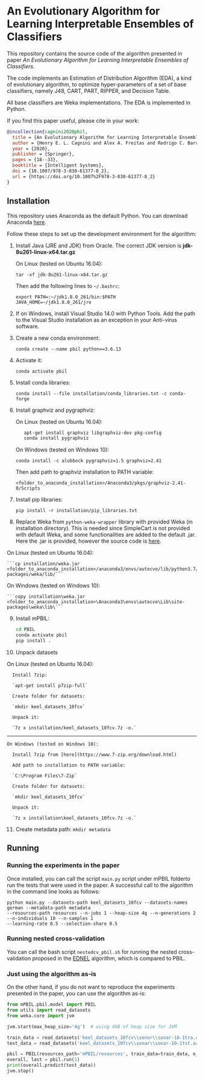 # An Evolutionary Algorithm for Learning Interpretable Ensembles of Classifiers

This repository contains the source code of the algorithm presented in paper _An Evolutionary Algorithm for Learning 
Interpretable Ensembles of Classifiers_.

The code implements an Estimation of Distribution Algorithm (EDA), a kind of evolutionary algorithm, to optimize 
hyper-parameters of a set of base classifiers, namely J48, CART, PART, RIPPER, and Decision Table.

All base classifiers are Weka implementations. The EDA is implemented in Python.

If you find this paper useful, please cite in your work:

```bibtex
@incollection{cagnini2020pbil,
  title = {An Evolutionary Algorithm for Learning Interpretable Ensembles of Classifiers},
  author = {Henry E. L. Cagnini and Alex A. Freitas and Rodrigo C. Barros},
  year = {2020},	
  publisher = {Springer},	
  pages = {18--33},	
  booktitle = {Intelligent Systems},
  doi = {10.1007/978-3-030-61377-8_2},	
  url = {https://doi.org/10.1007%2F978-3-030-61377-8_2}
}
```

## Installation

This repository uses Anaconda as the default Python. You can download Anaconda 
[here](https://www.anaconda.com/products/individual).

Follow these steps to set up the development environment for the algorithm:

1. Install Java (JRE and JDK) from Oracle. The correct JDK version is **jdk-8u261-linux-x64.tar.gz** 
   
   On Linux (tested on Ubuntu 16.04):

   `tar -xf jdk-8u261-linux-x64.tar.gz`
   
   Then add the following lines to `~/.bashrc`:
   
   ``` 
   export PATH=:~/jdk1.8.0_261/bin:$PATH
   JAVA_HOME=~/jdk1.8.0_261/jre
   ```

2. If on Windows, install Visual Studio 14.0 with Python Tools. Add the path to the Visual Studio installation as an
exception in your Anti-virus software.

3. Create a new conda environment: 
   
   `conda create --name pbil python==3.6.13`
   
4. Activate it: 
   
   `conda activate pbil`
   
5. Install conda libraries: 
   
   `conda install --file installation/conda_libraries.txt -c conda-forge`
   
6. Install graphviz and pygraphviz:

    On Linux (tested on Ubuntu 16.04): 
   
   ```bash
      apt-get install graphviz libgraphviz-dev pkg-config
      conda install pygraphviz
   ```
   
    On Windows (tested on Windows 10): 
   
   `conda install -c alubbock pygraphviz=1.5 graphviz=2.41`
   
   Then add path to graphviz installation to PATH variable: 
   
   `<folder_to_anaconda_installation>/Anaconda3/pkgs/graphviz-2.41-0/Scripts`    
    
7. Install pip libraries: 
   
   `pip install -r installation/pip_libraries.txt` 
   
8. Replace Weka from `python-weka-wrapper` library with provided Weka (in installation directory). This is needed since 
SimpleCart is not provided with default Weka, and some functionalities are added to the default .jar. Here the .jar is provided,
however the source code is [here](https://github.com/henryzord/WekaCustom/tree/comparative). 
   
  On Linux (tested on Ubuntu 16.04): 
    
    ```cp installation/weka.jar <folder_to_anaconda_installation>/anaconda3/envs/autocve/lib/python3.7/site-packages/weka/lib/```
    
  On Windows (tested on Windows 10):
    
    ```copy installation\weka.jar <folder_to_anaconda_installation>\Anaconda3\envs\autocve\Lib\site-packages\weka\lib\```

9. Install mPBIL:

   ```bash
   cd PBIL
   conda activate pbil
   pip install .
   ```

10. Unpack datasets 

   On Linux (tested on Ubuntu 16.04):
    
      Install 7zip: 
         
      `apt-get install p7zip-full`
    
      Create folder for datasets: 
    
      `mkdir keel_datasets_10fcv`  
      
      Unpack it: 
    
      `7z x installation/keel_datasets_10fcv.7z -o.`

   ---

    On Windows (tested on Windows 10):
    
      Install 7zip from [here](https://www.7-zip.org/download.html)
      
      Add path to installation to PATH variable: 
      
      `C:\Program Files\7-Zip`
 
      Create folder for datasets: 
 
      `mkdir keel_datasets_10fcv`
      
      Unpack it: 
 
      `7z x installation\keel_datasets_10fcv.7z -o.`
        
11. Create metadata path: `mkdir metadata`

## Running
  
### Running the experiments in the paper

Once installed, you can call the script `main.py` script under mPBIL folderto run the tests that were used in the paper.
A successful call to the algorithm in the command line looks as follows:

```
python main.py --datasets-path keel_datasets_10fcv --datasets-names german --metadata-path metadata 
--resources-path resources --n-jobs 1 --heap-size 4g --n-generations 2 --n-individuals 10 --n-samples 1 
--learning-rate 0.5 --selection-share 0.5 
```

### Running nested cross-validation

You can call the bash script `nestedcv_pbil.sh` for running the nested cross-validation proposed in the 
[EDNEL](https://github.com/henryzord/ednel) algorithm, which is compared to PBIL.

### Just using the algorithm as-is

On the other hand, if you do not want to reproduce the experiments presented in the paper, you can use the algorithm 
as-is:

```python
from mPBIL.pbil.model import PBIL
from utils import read_datasets
from weka.core import jvm

jvm.start(max_heap_size='4g')  # using 4GB of heap size for JVM

train_data = read_datasets('keel_datasets_10fcv\\sonar\\sonar-10-1tra.arff')
test_data = read_datasets('keel_datasets_10fcv\\sonar\\sonar-10-1tst.arff')

pbil = PBIL(resources_path='mPBIL/resources', train_data=train_data, n_generations=2, n_individuals=10)
overall, last = pbil.run(1)
print(overall.predict(test_data))
jvm.stop()
```
